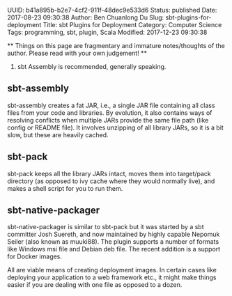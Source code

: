 UUID: b41a895b-b2e7-4cf2-911f-48dec9e533d6
Status: published
Date: 2017-08-23 09:30:38
Author: Ben Chuanlong Du
Slug: sbt-plugins-for-deployment
Title: sbt Plugins for Deployment
Category: Computer Science
Tags: programming, sbt, plugin, Scala
Modified: 2017-12-23 09:30:38

**
Things on this page are
fragmentary and immature notes/thoughts of the author.
Please read with your own judgement!
**

1. sbt Assembly is recommended, generally speaking. 

## sbt-assembly

sbt-assembly creates a fat JAR,
i.e., a single JAR file containing all class files from your code and libraries. 
By evolution, 
it also contains ways of resolving conflicts 
when multiple JARs provide the same file path (like config or README file). 
It involves unzipping of all library JARs, 
so it is a bit slow, but these are heavily cached.

## sbt-pack

sbt-pack keeps all the library JARs intact, 
moves them into target/pack directory 
(as opposed to ivy cache where they would normally live), 
and makes a shell script for you to run them.

## sbt-native-packager

sbt-native-packager is similar to sbt-pack but it was started by a sbt committer Josh Suereth, 
and now maintained by highly capable Nepomuk Seiler (also known as muuki88). 
The plugin supports a number of formats like Windows msi file and Debian deb file. 
The recent addition is a support for Docker images.

All are viable means of creating deployment images. 
In certain cases like deploying your application to a web framework etc., 
it might make things easier if you are dealing with one file as opposed to a dozen.
